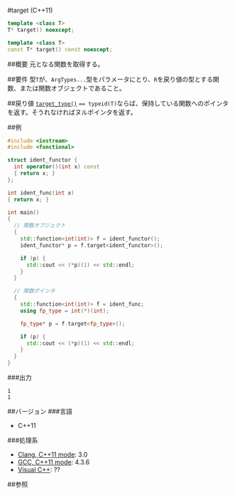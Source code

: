 #target (C++11)
```cpp
template <class T>
T* target() noexcept;

template <class T>
const T* target() const noexcept;
```

##概要
元となる関数を取得する。


##要件
型`T`が、`ArgTypes...`型をパラメータにとり、`R`を戻り値の型とする関数、または関数オブジェクトであること。


##戻り値
[`target_type()`](./target_type.md) `== typeid(T)`ならば、保持している関数へのポインタを返す。そうれなければヌルポインタを返す。


##例
```cpp
#include <iostream>
#include <functional>

struct ident_functor {
  int operator()(int x) const
  { return x; }
};

int ident_func(int x)
{ return x; }

int main()
{
  // 関数オブジェクト
  {
    std::function<int(int)> f = ident_functor();
    ident_functor* p = f.target<ident_functor>();

    if (p) {
      std::cout << (*p)(1) << std::endl;
    }
  }

  // 関数ポインタ
  {
    std::function<int(int)> f = ident_func;
    using fp_type = int(*)(int);

    fp_type* p = f.target<fp_type>();

    if (p) {
      std::cout << (*p)(1) << std::endl;
    }
  }
}
```

###出力
```
1
1
```


##バージョン
###言語
- C++11


###処理系
- [Clang, C++11 mode](/implementation#clang.md): 3.0
- [GCC, C++11 mode](/implementation#gcc.md): 4.3.6
- [Visual C++](/implementation#visual_cpp.md): ??


##参照

